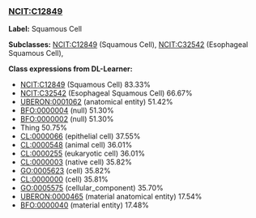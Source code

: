 
### [NCIT:C12849](http://purl.obolibrary.org/obo/NCIT_C12849)
**Label:** Squamous Cell

**Subclasses:** [NCIT:C12849](http://purl.obolibrary.org/obo/NCIT_C12849) (Squamous Cell), [NCIT:C32542](http://purl.obolibrary.org/obo/NCIT_C32542) (Esophageal Squamous Cell), 

**Class expressions from DL-Learner:**

- [NCIT:C12849](http://purl.obolibrary.org/obo/NCIT_C12849) (Squamous Cell) 83.33%
- [NCIT:C32542](http://purl.obolibrary.org/obo/NCIT_C32542) (Esophageal Squamous Cell) 66.67%
- [UBERON:0001062](http://purl.obolibrary.org/obo/UBERON_0001062) (anatomical entity) 51.42%
- [BFO:0000004](http://purl.obolibrary.org/obo/BFO_0000004) (null) 51.30%
- [BFO:0000002](http://purl.obolibrary.org/obo/BFO_0000002) (null) 51.30%
- Thing 50.75%
- [CL:0000066](http://purl.obolibrary.org/obo/CL_0000066) (epithelial cell) 37.55%
- [CL:0000548](http://purl.obolibrary.org/obo/CL_0000548) (animal cell) 36.01%
- [CL:0000255](http://purl.obolibrary.org/obo/CL_0000255) (eukaryotic cell) 36.01%
- [CL:0000003](http://purl.obolibrary.org/obo/CL_0000003) (native cell) 35.82%
- [GO:0005623](http://purl.obolibrary.org/obo/GO_0005623) (cell) 35.82%
- [CL:0000000](http://purl.obolibrary.org/obo/CL_0000000) (cell) 35.81%
- [GO:0005575](http://purl.obolibrary.org/obo/GO_0005575) (cellular_component) 35.70%
- [UBERON:0000465](http://purl.obolibrary.org/obo/UBERON_0000465) (material anatomical entity) 17.54%
- [BFO:0000040](http://purl.obolibrary.org/obo/BFO_0000040) (material entity) 17.48%


